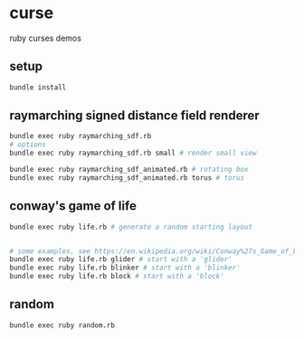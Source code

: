 # curse
ruby curses demos

## setup

```bash
bundle install
```

## raymarching signed distance field renderer
```bash
bundle exec ruby raymarching_sdf.rb
# options
bundle exec ruby raymarching_sdf.rb small # render small view

bundle exec ruby raymarching_sdf_animated.rb # rotating box
bundle exec ruby raymarching_sdf_animated.rb torus # torus
```

## conway's game of life

```bash
bundle exec ruby life.rb # generate a random starting layout


# some examples, see https://en.wikipedia.org/wiki/Conway%27s_Game_of_Life#Examples_of_patterns
bundle exec ruby life.rb glider # start with a 'glider'
bundle exec ruby life.rb blinker # start with a 'blinker'
bundle exec ruby life.rb block # start with a 'block'

```

## random
```bash
bundle exec ruby random.rb
```
